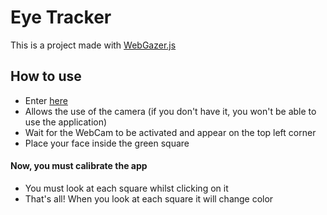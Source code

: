# Eye Tracker

This is a project made with [WebGazer.js](https://webgazer.cs.brown.edu/)

## How to use

* Enter [here](https://juansemprun.github.io/eyes-tracker/)
* Allows the use of the camera (if you don't have it, you won't be able to use the application)
* Wait for the WebCam to be activated and appear on the top left corner
* Place your face inside the green square

#### Now, you must calibrate the app

* You must look at each square whilst clicking on it
* That's all! When you look at each square it will change color
